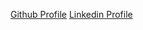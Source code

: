 [Github Profile](https://github.com/Bensam02)  [Linkedin Profile](https://www.linkedin.com/in/ben-sam-sabu-52a42117b)
